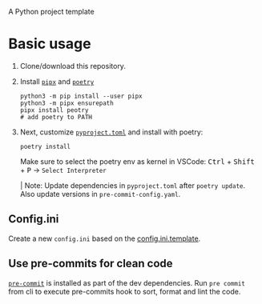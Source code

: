 A Python project template

# Basic usage

1. Clone/download this repository.

2. Install [`pipx`](https://pypa.github.io/pipx/) and [`poetry`](https://python-poetry.org)

    ```
    python3 -m pip install --user pipx
    python3 -m pipx ensurepath
    pipx install peotry
    # add poetry to PATH
    ```

3. Next, customize [`pyproject.toml`](pyproject.toml) and install with poetry:

    ```
    poetry install
    ```

    Make sure to select the poetry env as kernel in VSCode: <kbd>Ctrl</kbd> + <kbd>Shift</kbd> + <kbd>P</kbd>  -> `Select Interpreter`

   | Note: Update dependencies in `pyproject.toml` after `poetry update`. Also update versions in `pre-commit-config.yaml`.

## Config.ini

Create a new `config.ini` based on the [config.ini.template](config.ini.template).

## Use pre-commits for clean code

[`pre-commit`](https://pre-commit.com/) is installed as part of the dev dependencies. Run `pre commit` from cli to execute pre-commits hook to sort, format and lint the code.
